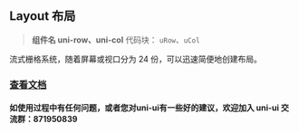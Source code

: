 ## Layout 布局

> **组件名 uni-row、uni-col**
> 代码块： `uRow`、`uCol`

流式栅格系统，随着屏幕或视口分为 24 份，可以迅速简便地创建布局。

### [查看文档](https://uniapp.dcloud.io/component/uniui/uni-row)

#### 如使用过程中有任何问题，或者您对uni-ui有一些好的建议，欢迎加入 uni-ui 交流群：871950839
